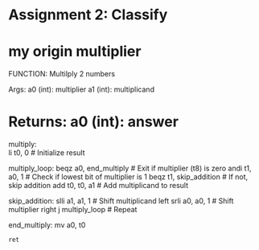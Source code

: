 # Assignment 2: Classify
my origin multiplier
=======================================================
FUNCTION: Multilply 2 numbers

Args:
   a0 (int): multiplier
   a1 (int): multiplicand

 Returns:
   a0 (int):   answer 
=======================================================
multiply:      
    li t0, 0                  # Initialize result
    
multiply_loop:
    beqz a0, end_multiply         # Exit if multiplier (t8) is zero
    andi t1, a0, 1               # Check if lowest bit of multiplier is 1
    beqz t1, skip_addition       # If not, skip addition
    add t0, t0, a1                # Add multiplicand to result

skip_addition:
    slli a1, a1, 1                # Shift multiplicand left
    srli a0, a0, 1                # Shift multiplier right
    j multiply_loop               # Repeat

end_multiply:
    mv a0, t0

    ret
